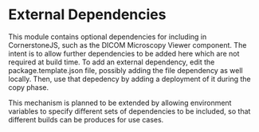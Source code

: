 # External Dependencies

This module contains optional dependencies for including in CornerstoneJS, such
as the DICOM Microscopy Viewer component.  The intent is to allow further
dependencies to be added here which are not required at build time.  To add
an external dependency, edit the package.template.json file, possibly adding
the file dependency as well locally.  Then, use that depedency by adding a deployment
of it during the copy phase.

This mechanism is planned to be extended by allowing environment variables to
specify different sets of dependencies to be included, so that different builds
can be produces for use cases.
